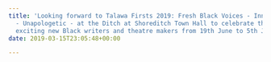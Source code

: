 ```yaml
---
title: 'Looking forward to Talawa Firsts 2019: Fresh Black Voices - Innovative - Electrifying
  - Unapologetic - at the Ditch at Shoreditch Town Hall to celebrate the UK''s most
  exciting new Black writers and theatre makers from 19th June to 5th July 2019.'
date: 2019-03-15T23:05:48+00:00

---
```

